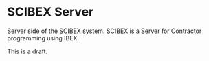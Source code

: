 SCIBEX Server
============
Server side of the SCIBEX system.
SCIBEX is a Server for Contractor programming using IBEX.

This is a draft.


